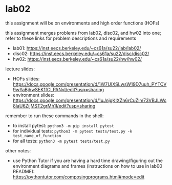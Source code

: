 # lab02
  
this assignment will be on environments and high order functions (HOFs)

this assignment merges problems from lab02, disc02, and hw02 into one; refer to these links for problem descriptions and requirements

- lab01: https://inst.eecs.berkeley.edu/~cs61a/su22/lab/lab02/
- disc02: https://inst.eecs.berkeley.edu/~cs61a/su22/disc/disc02/
- hw02: https://inst.eecs.berkeley.edu/~cs61a/su22/hw/hw02/
  
lecture slides:

- HOFs slides: https://docs.google.com/presentation/d/1W7UIXSLwsW19D7uuh_PYTCV9wYaBjhwSEK1fCLPANvI/edit?usp=sharing
- environment slides: https://docs.google.com/presentation/d/1uJnjgKIXZn6rCuZlm73VBJLWc8laU6ZijMST2grMh1I/edit?usp=sharing
  
remember to run these commands in the shell:

- to install pytest: ```python3 -m pip install pytest```
- for individual tests: ```python3 -m pytest tests/test.py -k test_name_of_function```
- for all tests: ```python3 -m pytest tests/test.py```

other notes: 

- use Python Tutor if you are having a hard time drawing/figuring out the environment diagrams and frames (instructions on how to use in lab00 README): https://pythontutor.com/composingprograms.html#mode=edit
